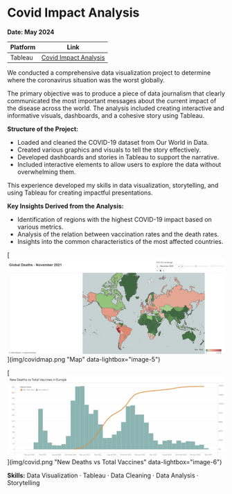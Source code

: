 # Covid Impact Analysis

**Date: May 2024**


| Platform      | Link                                                                                                                                    |
|---------------|-----------------------------------------------------------------------------------------------------------------------------------------|
| Tableau       | [Covid Impact Analysis](https://public.tableau.com/app/profile/pinar.gibson/viz/Covid_17195726459090/CovidAnalysis)          |

We conducted a comprehensive data visualization project to determine where the coronavirus situation was the worst globally.

The primary objective was to produce a piece of data journalism that clearly communicated the most important messages about the current impact of the disease across the world. The analysis included creating interactive and informative visuals, dashboards, and a cohesive story using Tableau.

**Structure of the Project:**

- Loaded and cleaned the COVID-19 dataset from Our World in Data.
- Created various graphics and visuals to tell the story effectively.
- Developed dashboards and stories in Tableau to support the narrative.
- Included interactive elements to allow users to explore the data without overwhelming them.

This experience developed my skills in data visualization, storytelling, and using Tableau for creating impactful presentations.

**Key Insights Derived from the Analysis:**

- Identification of regions with the highest COVID-19 impact based on various metrics.
- Analysis of the relation between vaccination rates and the death rates.
- Insights into the common characteristics of the most affected countries.

[![CovidDashboard](img/covidmap.png)](img/covidmap.png "Map" data-lightbox="image-5")

[![CovidDashboard](img/covid.png)](img/covid.png "New Deaths vs Total Vaccines" data-lightbox="image-6")

**Skills:** Data Visualization · Tableau · Data Cleaning · Data Analysis · Storytelling
